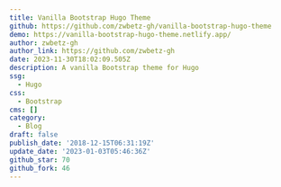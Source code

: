 ```yaml
---
title: Vanilla Bootstrap Hugo Theme
github: https://github.com/zwbetz-gh/vanilla-bootstrap-hugo-theme
demo: https://vanilla-bootstrap-hugo-theme.netlify.app/
author: zwbetz-gh
author_link: https://github.com/zwbetz-gh
date: 2023-11-30T18:02:09.505Z
description: A vanilla Bootstrap theme for Hugo
ssg:
  - Hugo
css:
  - Bootstrap
cms: []
category:
  - Blog
draft: false
publish_date: '2018-12-15T06:31:19Z'
update_date: '2023-01-03T05:46:36Z'
github_star: 70
github_fork: 46
---
```

